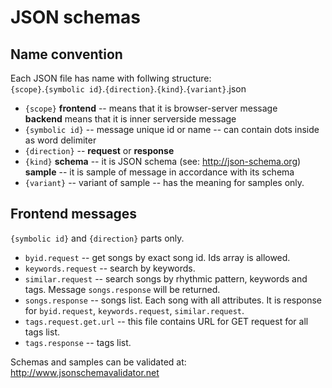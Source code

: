# JSON schemas
## Name convention
Each JSON file has name with follwing structure:  
    `{scope}`.`{symbolic id}`.`{direction}`.`{kind}`.`{variant}`.json
- `{scope}`
  __frontend__ -- means that it is browser-server message  
  __backend__ means that it is inner serverside message  
- `{symbolic id}` -- message unique id or name -- can contain dots inside as word delimiter
- `{direction}` -- __request__ or __response__
- `{kind}`
  __schema__ -- it is JSON schema (see: http://json-schema.org)  
  __sample__ -- it is sample of message in accordance with its schema  
- `{variant}` -- variant of sample -- has the meaning for samples only.

## Frontend messages
`{symbolic id}` and `{direction}` parts only. 
- `byid.request` -- get songs by exact song id. Ids array is allowed.
- `keywords.request` -- search by keywords.
- `similar.request` -- search songs by rhythmic pattern, keywords and tags. Message `songs.response` will be returned.
- `songs.response` -- songs list. Each song with all attributes. It is response for `byid.request`, `keywords.request`, `similar.request`.
- `tags.request.get.url` -- this file contains URL for GET request for all tags list.
- `tags.response` -- tags list.

Schemas and samples can be validated at: http://www.jsonschemavalidator.net
